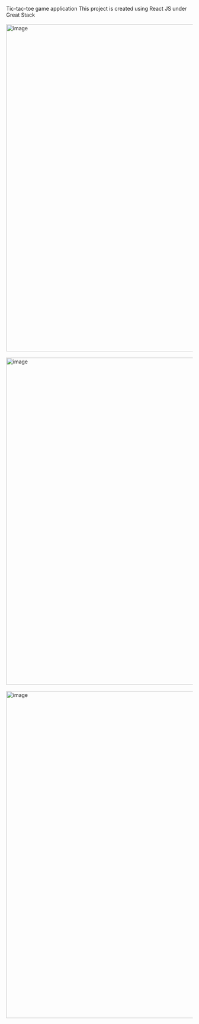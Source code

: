 Tic-tac-toe game application
This project is created using React JS under Great Stack<br><br>
<img width="1920" height="880" alt="image" src="https://github.com/user-attachments/assets/fa1a5f49-2471-4b8a-99f7-d50457af33aa" /><br><br>
<img width="1920" height="880" alt="image" src="https://github.com/user-attachments/assets/930cf065-a272-49e1-a547-81f08fd4619d" /><br><br>
<img width="1920" height="880" alt="image" src="https://github.com/user-attachments/assets/7a1f7d6f-070e-4b45-bc7c-877b32111031" />


